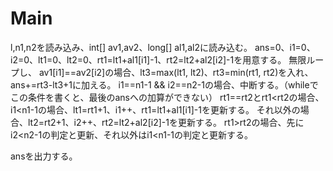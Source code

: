 # Main
l,n1,n2を読み込み、int[] av1,av2、long[] al1,al2に読み込む。
ans=0、i1=0、i2=0、lt1=0、lt2=0、rt1=lt1+al1[i1]-1、rt2=lt2+al2[i2]-1を用意する。
無限ループし、
av1[i1]==av2[i2]の場合、lt3=max(lt1, lt2)、rt3=min(rt1, rt2)を入れ、ans+=rt3-lt3+1に加える。
i1==n1-1 && i2==n2-1の場合、中断する。（whileでこの条件を書くと、最後のansへの加算ができない）
rt1==rt2とrt1<rt2の場合、i1<n1-1の場合、lt1=rt1+1、i1++、rt1=lt1+al1[i1]-1を更新する。
それ以外の場合、lt2=rt2+1、i2++、rt2=lt2+al2[i2]-1を更新する。
rt1>rt2の場合、先にi2<n2-1の判定と更新、それ以外はi1<n1-1の判定と更新する。

ansを出力する。
